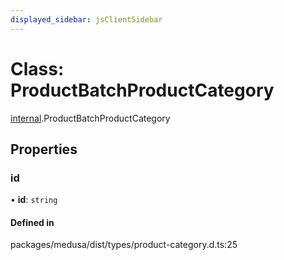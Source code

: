 ```yaml
---
displayed_sidebar: jsClientSidebar
---
```


# Class: ProductBatchProductCategory

[internal](../modules/internal-8.md).ProductBatchProductCategory

## Properties

### id

• **id**: `string`

#### Defined in

packages/medusa/dist/types/product-category.d.ts:25
